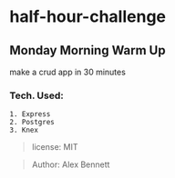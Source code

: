 # half-hour-challenge

## Monday Morning Warm Up
make a crud app in 30 minutes

### Tech. Used:
```
1. Express
2. Postgres
3. Knex
```

> license: MIT

> Author: Alex Bennett
